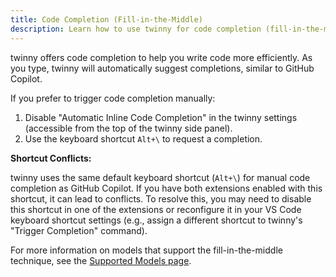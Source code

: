 ```yaml
---
title: Code Completion (Fill-in-the-Middle)
description: Learn how to use twinny for code completion (fill-in-the-middle).
---
```


twinny offers code completion to help you write code more efficiently. As you type, twinny will automatically suggest completions, similar to GitHub Copilot.

If you prefer to trigger code completion manually:
1. Disable "Automatic Inline Code Completion" in the twinny settings (accessible from the top of the twinny side panel).
2. Use the keyboard shortcut `Alt+\` to request a completion.

**Shortcut Conflicts:**

twinny uses the same default keyboard shortcut (`Alt+\`) for manual code completion as GitHub Copilot. If you have both extensions enabled with this shortcut, it can lead to conflicts. To resolve this, you may need to disable this shortcut in one of the extensions or reconfigure it in your VS Code keyboard shortcut settings (e.g., assign a different shortcut to twinny's "Trigger Completion" command).

For more information on models that support the fill-in-the-middle technique, see the [Supported Models page](/general/supported-models/).
